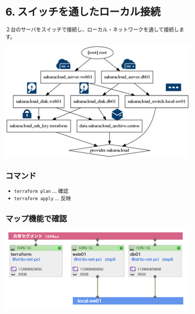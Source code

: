 # 6. スイッチを通したローカル接続

２台のサーバをスイッチで接続し、ローカル・ネットワークを通して接続します。

![step6](../static/images/graph-step6.png)

## コマンド

* `terraform plan` … 確認
* `terraform apply` … 反映

## マップ機能で確認

![step6](../static/images/map-step6.png)





